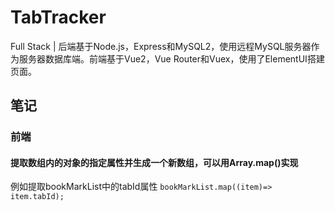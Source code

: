 # TabTracker
Full Stack | 后端基于Node.js，Express和MySQL2，使用远程MySQL服务器作为服务器数据库端。前端基于Vue2，Vue Router和Vuex，使用了ElementUI搭建页面。


## 笔记
### 前端
#### 提取数组内的对象的指定属性并生成一个新数组，可以用Array.map()实现
例如提取bookMarkList中的tabId属性
`bookMarkList.map((item)=> item.tabId);`
